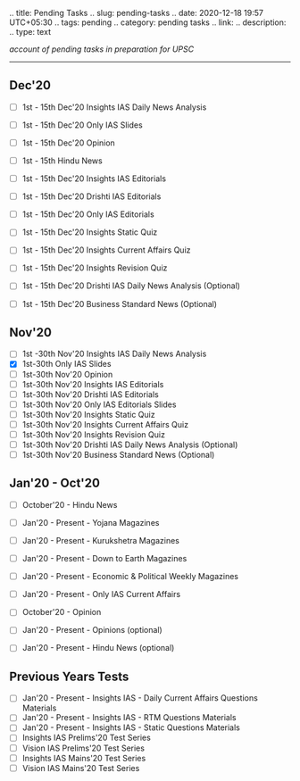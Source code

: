 
.. title: Pending Tasks
.. slug: pending-tasks
.. date: 2020-12-18 19:57 UTC+05:30
.. tags: pending
.. category: pending tasks
.. link: 
.. description: 
.. type: text

*account of pending tasks in preparation for UPSC*
<!-- TEASER_END -->

---

## Dec'20
- [ ] 1st - 15th Dec'20 Insights IAS Daily News Analysis
- [ ] 1st - 15th Dec'20 Only IAS Slides
- [ ] 1st - 15th Dec'20 Opinion
- [ ] 1st - 15th Hindu News
- [ ] 1st - 15th Dec'20 Insights IAS Editorials
- [ ] 1st - 15th Dec'20 Drishti IAS Editorials
- [ ] 1st - 15th Dec'20 Only IAS Editorials
- [ ] 1st - 15th Dec'20 Insights Static Quiz
- [ ] 1st - 15th Dec'20 Insights Current Affairs Quiz
- [ ] 1st - 15th Dec'20 Insights Revision Quiz
- [ ] 1st - 15th Dec'20 Drishti IAS Daily News Analysis (Optional)
- [ ] 1st - 15th Dec'20 Business Standard News (Optional)


## Nov'20
- [ ] 1st -30th Nov'20 Insights IAS Daily News Analysis 
- [x] 1st-30th Only IAS Slides
- [ ] 1st-30th Nov'20 Opinion
- [ ] 1st-30th Nov'20 Insights IAS Editorials
- [ ] 1st-30th Nov'20 Drishti IAS Editorials
- [ ] 1st-30th Nov'20 Only IAS Editorials Slides
- [ ] 1st-30th Nov'20 Insights Static Quiz
- [ ] 1st-30th Nov'20 Insights Current Affairs Quiz
- [ ] 1st-30th Nov'20 Insights Revision Quiz
- [ ] 1st-30th Nov'20 Drishti IAS Daily News Analysis (Optional)
- [ ] 1st-30th Nov'20 Business Standard News (Optional)

## Jan'20 - Oct'20
- [ ] October'20 - Hindu News
- [ ] Jan'20 - Present - Yojana Magazines
- [ ] Jan'20 - Present - Kurukshetra Magazines
- [ ] Jan'20 - Present - Down to Earth Magazines
- [ ] Jan'20 - Present - Economic & Political Weekly Magazines 
- [ ] Jan'20 - Present - Only IAS Current Affairs 
- [ ] October'20 - Opinion
- [ ] Jan'20 - Present - Opinions (optional)
- [ ] Jan'20 - Present - Hindu News (optional)


## Previous Years Tests
- [ ] Jan'20 - Present - Insights IAS - Daily Current Affairs Questions Materials 
- [ ] Jan'20 - Present - Insights IAS - RTM Questions Materials
- [ ] Jan'20 - Present - Insights IAS - Static Questions Materials
- [ ] Insights IAS Prelims'20 Test Series 
- [ ] Vision IAS Prelims'20 Test Series 
- [ ] Insights IAS Mains'20 Test Series
- [ ] Vision IAS Mains'20 Test Series